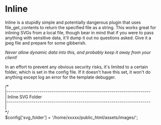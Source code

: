 # Inline

Inline is a stupidly simple and potentially dangerous plugin that uses file_get_contents to return the specified file as a string. This works great for inlining SVGs from a local file, though bear in mind that if you were to pass anything with sensitive data, it'll dump it out no questions asked. Give it a jpeg file and prepare for some gibberish.

*Never allow dynamic data into this, and probably keep it away from your client!*

In an effort to prevent any obvious security risks, it's limited to a certain folder, which is set in the config file. If it doesn't have this set, it won't do anything except log an error for the template debugger.

/*<br>
|--------------------------------------------------------------------------<br>
| Inline SVG Folder<br>
|--------------------------------------------------------------------------<br>
|<br>
*/<br>
$config['svg_folder'] = '/home/xxxxx/public_html/assets/images/';

